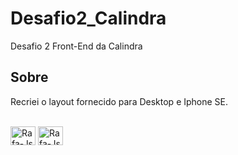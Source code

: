 # Desafio2_Calindra
Desafio 2 Front-End da Calindra

## Sobre ##
Recriei o layout fornecido para Desktop e Iphone SE.

<div style="display: inline_block"><br>
  <img align="center" alt="Rafa-Js" height="30" width="40" src="https://cdn.jsdelivr.net/gh/devicons/devicon/icons/html5/html5-plain-wordmark.svg" />
  <img align="center" alt="Rafa-Js" height="30" width="40"  src="https://cdn.jsdelivr.net/gh/devicons/devicon/icons/css3/css3-plain-wordmark.svg" />
  </div>
